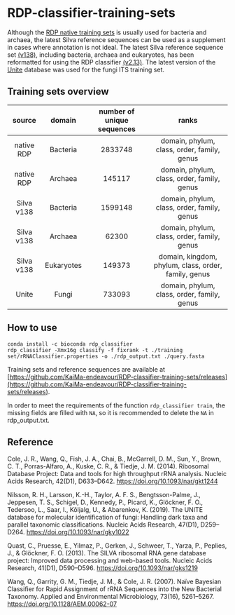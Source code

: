 # RDP-classifier-training-sets

Although the [RDP native training sets](http://rdp.cme.msu.edu/classifier/classifier.jsp;jsessionid=49C6531478DD4D70648EC6FC695B8EA3.10.0.0.9) is usually used for bacteria and archaea, the latest Silva reference sequences can be used as a supplement in cases where annotation is not ideal. The latest Silva reference sequence set [(v138)](https://www.arb-silva.de/no_cache/download/archive/release_138/), including bacteria, archaea and eukaryotes, has been reformatted for using the RDP classifier [(v2.13)](https://sourceforge.net/projects/rdp-classifier/). The latest version of the [Unite](https://github.com/terrimporter/UNITE_ITSClassifier) database was used for the fungi ITS training set.

## Training sets overview
|source|domain|number of unique sequences|ranks|
|:----:|:----:|:----:|:----:|
|native RDP|Bacteria|2833748|domain, phylum, class, order, family, genus|
|native RDP|Archaea|145117|domain, phylum, class, order, family, genus|
|Silva v138|Bacteria|1599148|domain, phylum, class, order, family, genus|
|Silva v138|Archaea|62300|domain, phylum, class, order, family, genus|
|Silva v138|Eukaryotes|149373|domain, kingdom, phylum, class, order, family, genus|
|Unite|Fungi|733093|domain, phylum, class, order, family, genus|

## How to use
```
conda install -c bioconda rdp_classifier
rdp_classifier -Xmx16g classify -f fixrank -t ./training set/rRNAClassifier.properties -o ./rdp_output.txt ./query.fasta
```
Training sets and reference sequences are available at [https://github.com/KaiMa-endeavour/RDP-classifier-training-sets/releases](https://github.com/KaiMa-endeavour/RDP-classifier-training-sets/releases). 

In order to meet the requirements of the function `rdp_classifier train`, the missing fields are filled with `NA`, so it is recommended to delete the `NA` in rdp_output.txt.

## Reference

Cole, J. R., Wang, Q., Fish, J. A., Chai, B., McGarrell, D. M., Sun, Y., Brown, C. T., Porras-Alfaro, A., Kuske, C. R., & Tiedje, J. M. (2014). Ribosomal Database Project: Data and tools for high throughput rRNA analysis. Nucleic Acids Research, 42(D1), D633–D642. https://doi.org/10.1093/nar/gkt1244

Nilsson, R. H., Larsson, K.-H., Taylor, A. F. S., Bengtsson-Palme, J., Jeppesen, T. S., Schigel, D., Kennedy, P., Picard, K., Glöckner, F. O., Tedersoo, L., Saar, I., Kõljalg, U., & Abarenkov, K. (2019). The UNITE database for molecular identification of fungi: Handling dark taxa and parallel taxonomic classifications. Nucleic Acids Research, 47(D1), D259–D264. https://doi.org/10.1093/nar/gky1022

Quast, C., Pruesse, E., Yilmaz, P., Gerken, J., Schweer, T., Yarza, P., Peplies, J., & Glöckner, F. O. (2013). The SILVA ribosomal RNA gene database project: Improved data processing and web-based tools. Nucleic Acids Research, 41(D1), D590–D596. https://doi.org/10.1093/nar/gks1219

Wang, Q., Garrity, G. M., Tiedje, J. M., & Cole, J. R. (2007). Naïve Bayesian Classifier for Rapid Assignment of rRNA Sequences into the New Bacterial Taxonomy. Applied and Environmental Microbiology, 73(16), 5261–5267. https://doi.org/10.1128/AEM.00062-07

